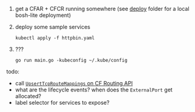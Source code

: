 1. get a CFAR + CFCR running somewhere
   (see [deploy](deploy) folder for a local bosh-lite deployment)

2. deploy some sample services
   ```
   kubectl apply -f httpbin.yaml
   ```

3. ???
   ```
   go run main.go -kubeconfig ~/.kube/config
   ```

todo:
- call [`UpsertTcpRouteMappings` on CF Routing API](https://godoc.org/github.com/cloudfoundry/routing-api)
- what are the lifecycle events?  when does the `ExternalPort` get allocated?
- label selector for services to expose?
